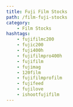 ```yaml
---
title: Fuji Film Stocks
path: /film-fuji-stocks
category: 
    - Film Stocks
hashtags:
    - fujifilmc200
    - fujic200
    - fuji400h
    - fujifilmpro400h
    - fujifilm
    - fujimag
    - 120film
    - fujifilmprofilm
    - fujifeed
    - fujilove
    - ishootfujifilm
---
```

